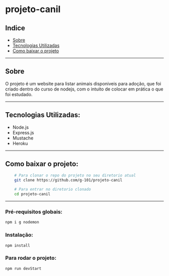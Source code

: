 # projeto-canil

## Indice

- [Sobre](#-sobre)
- [Tecnologias Utilizadas](#-tecnologias-utilizadas)
- [Como baixar o projeto](#-como-baixar-o-projeto)

---

## Sobre

O projeto é um website para listar animais disponiveis para adoção, que foi criado dentro do curso de nodejs, com o intuito de colocar em prática o que foi estudado.

---

## Tecnologias Utilizadas:

- Node.js
- Express.js
- Mustache
- Heroku

---

## Como baixar o projeto:

```bash
    # Para clonar o repo do projeto no seu diretorio atual
    git clone https://github.com/g-101/projeto-canil

    # Para entrar no diretorio clonado
    cd projeto-canil
```

---

### Pré-requisitos globais:

`npm i g nodemon`

### Instalação:

`npm install`

### Para rodar o projeto:

`npm run devStart`
